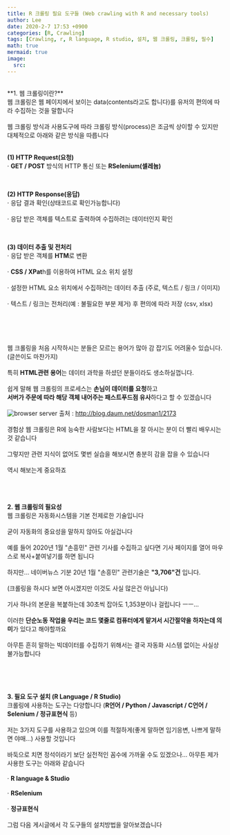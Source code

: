 ```yaml
---
title: R 크롤링 필요 도구들 (Web crawling with R and necessary tools)
author: Lee
date: 2020-2-7 17:53 +0900
categories: [R, Crawling]
tags: [Crawling, r, R language, R studio, 설치, 웹 크롤링, 크롤링, 필수]
math: true
mermaid: true
image:
  src: 
---
```

<br>
**1. 웹 크롤링이란?**<br>
웹 크롤링은 웹 페이지에서 보이는 data(contents라고도 합니다)를 유저의 편의에 따라 수집하는 것을 말합니다<br>
<br>
웹 크롤링 방식과 사용도구에 따라 크롤링 방식(process)은 조금씩 상이할 수 있지만 대체적으로 아래와 같은 방식을 따릅니다<br>

<br>

**(1) HTTP Request(요청)**<br>
· **GET / POST** 방식의 HTTP 통신 또는 **RSelenium(셀레늄)**<br>

<br>

**(2) HTTP Response(응답)**<br>
· 응답 결과 확인(상태코드로 확인가능합니다)<br>
<br>
· 응답 받은 객체를 텍스트로 출력하여 수집하려는 데이터인지 확인<br>

<br>

**(3) 데이터 추출 및 전처리**<br>
· 응답 받은 객체를 **HTM**로 변환<br>
<br>
· **CSS / XPat**h를 이용하여 HTML 요소 위치 설정<br>
<br>
· 설정한 HTML 요소 위치에서 수집하려는 데이터 추출 (주로, 텍스트 / 링크 / 이미지)<br>
<br>
· 텍스트 / 링크는 전처리(예 : 불필요한 부분 제거) 후 편의에 따라 저장 (csv, xlsx)<br>
<br>
<br>
<br>
<br>

웹 크롤링을 처음 시작하시는 분들은 모르는 용어가 많아 감 잡기도 어려울수 있습니다.(글쓴이도 마찬가지)<br>
<br>
특히 **HTML관련 용어**는 데이터 과학을 하셨던 분들이라도 생소하실껍니다.<br>
<br>
쉽게 말해 웹 크롤링의 프로세스는 **손님이 데이터를 요청**하고<br>
**서버가 주문에 따라 해당 객체 내어주는 패스트푸드점 유사**하다고 할 수 있겠습니다<br>
<br>
![browser server](https://img1.daumcdn.net/thumb/R1280x0/?scode=mtistory2&fname=https%3A%2F%2Fblog.kakaocdn.net%2Fdn%2FcjgvOX%2FbtqBNMmjOPV%2FNoNtOI6vYXvmRwiiGmTPs1%2Fimg.png)
출처 : http://blog.daum.net/dosman1/2173<br>
<br>
경험상 웹 크롤링은 R에 능숙한 사람보다는 HTML을 잘 아시는 분이 더 빨리 배우시는 것 같습니다<br>
<br>
그렇지만 관련 지식이 없어도 몇번 실습을 해보시면 충분히 감을 잡을 수 있습니다<br>
<br>
역시 해보는게 중요하죠<br>
<br>
<br>
<br>

**2. 웹 크롤링의 필요성**<br>
웹 크롤링은 자동화시스템을 기본 전제로한 기술입니다<br>
<br>
굳이 자동화의 중요성을 말하지 않아도 아실겁니다<br>
<br>
예를 들어 2020년 1월 "손흥민" 관련 기사를 수집하고 싶다면 기사 페이지를 열어 마우스로 복사+붙여넣기를 하면 됩니다<br>
<br>
하지만... 네이버뉴스 기분 20년 1월 "손흥민" 관련기술은 **"3,706"건** 입니다.<br>
<br>
(크롤링을 하시다 보면 아시겠지만 이것도 사실 많은건 아닙니다)<br>
<br>
기사 하나의 본문을 복붙하는데 30초씩 잡아도 1,353분이나 걸립니다 ㅡㅡ...<br>
<br>
이러한 **단순노동 작업을 우리는 코드 몇줄로 컴퓨터에게 맡겨서 시간절약을 하자는데 의미**가 있다고 해야할까요<br>
<br>
아무튼 흔히 말하는 빅데이터를 수집하기 위해서는 결국 자동화 시스템 없이는 사실상 불가능합니다<br>

<br>
<br>
<br>

**3. 필요 도구 설치 (R Language / R Studio)**<br>
크롤링에 사용하는 도구는 다양합니다 (**R언어 / Python / Javascript / C언어 / Selenium / 정규표현식** 등)<br>
<br>
저는 3가지 도구를 사용하고 있으며 이를 적절하게(좋게 말하면 임기응변, 나쁘게 말하면 야매...) 사용할 것입니다<br>
<br>
바둑으로 치면 정석이라기 보단 실전적인 꼼수에 가까울 수도 있겠으나... 아무튼 제가 사용한 도구는 아래와 같습니다<br>
<br>
· **R language & Studio**<br>
<br>
· **RSelenium**<br>
<br>
· **정규표현식**<br>
<br>
그럼 다음 게시글에서 각 도구들의 설치방법을 알아보겠습니다<br>
<br>
<br>
